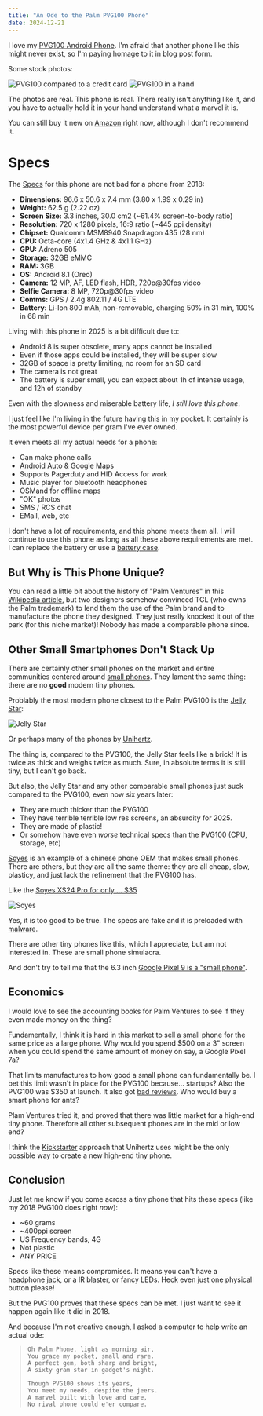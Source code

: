 ```yaml
---
title: "An Ode to the Palm PVG100 Phone"
date: 2024-12-21
---
```


I love my [PVG100 Android Phone](https://palm.com/).
I'm afraid that another phone like this might never exist, so I'm paying homage to it in blog post form.

Some stock photos:

![PVG100 compared to a credit card](/uploads/2024-12-21-ode-to-palm-pvg100-phone/pvg100-card.jpg)
![PVG100 in a hand](/uploads/2024-12-21-ode-to-palm-pvg100-phone/pvg100-hand.jpg)

The photos are real.
This phone is real.
There really isn't anything like it, and you have to actually hold it in your hand understand what a marvel it is.

You can still buy it new on [Amazon](https://www.amazon.com/Palm-PVG100-Premium-Unlocked-Titanium/dp/B0855MYTY10) right now, although I don't recommend it.

# Specs

The [Specs](https://www.gsmarena.com/palm_phone_pvg100-9290.php) for this phone are not bad for a phone from 2018:

* **Dimensions:** 96.6 x 50.6 x 7.4 mm (3.80 x 1.99 x 0.29 in)
* **Weight:** 62.5 g (2.22 oz)
* **Screen Size:** 3.3 inches, 30.0 cm2 (~61.4% screen-to-body ratio)
* **Resolution:** 720 x 1280 pixels, 16:9 ratio (~445 ppi density)
* **Chipset:** Qualcomm MSM8940 Snapdragon 435 (28 nm)
* **CPU:** Octa-core (4x1.4 GHz & 4x1.1 GHz)
* **GPU:** Adreno 505
* **Storage:** 32GB eMMC
* **RAM:** 3GB
* **OS:** Android 8.1 (Oreo)
* **Camera:** 12 MP, AF, LED flash, HDR, 720p@30fps video
* **Selfie Camera:** 8 MP, 720p@30fps video
* **Comms:** GPS / 2.4g 802.11 / 4G LTE
* **Battery:** Li-Ion 800 mAh, non-removable, charging 50% in 31 min, 100% in 68 min

Living with this phone in 2025 is a bit difficult due to:

* Android 8 is super obsolete, many apps cannot be installed
* Even if those apps could be installed, they will be super slow
* 32GB of space is pretty limiting, no room for an SD card
* The camera is not great
* The battery is super small, you can expect about 1h of intense usage, and 12h of standby

Even with the slowness and miserable battery life, *I still love this phone*.

I just feel like I'm living in the future having this in my pocket.
It certainly is the most powerful device per gram I've ever owned.

It even meets all my actual needs for a phone:

* Can make phone calls
* Android Auto & Google Maps
* Supports Pagerduty and HID Access for work
* Music player for bluetooth headphones
* OSMand for offline maps
* "OK" photos
* SMS / RCS chat
* EMail, web, etc

I don't have a lot of requirements, and this phone meets them all.
I will continue to use this phone as long as all these above requirements are met.
I can replace the battery or use a [battery case](https://www.amazon.com/mophie-Juice-Pack-Protective-High-Impact/dp/B07SRDQF1Z).

## But Why is This Phone Unique?

You can read a little bit about the history of "Palm Ventures" in this [Wikipedia article](https://en.wikipedia.org/wiki/Palm_(companion)), but two designers somehow convinced TCL (who owns the Palm trademark) to lend them the use of the Palm brand and to manufacture the phone they designed.
They just really knocked it out of the park (for this niche market)!
Nobody has made a comparable phone since.

## Other Small Smartphones Don't Stack Up

There are certainly other small phones on the market and entire communities centered around [small phones](https://www.reddit.com/r/smallphones/).
They lament the same thing: there are no **good** modern tiny phones.

Problably the most modern phone closest to the Palm PVG100 is the [Jelly Star](https://www.unihertz.com/products/jelly-star):

![Jelly Star](/uploads/2024-12-21-ode-to-palm-pvg100-phone/jelly-star.png)

Or perhaps many of the phones by [Unihertz](https://www.unihertz.com/collections/jelly-series?sort_by=manual&filter.p.product_type=Smartphones&filter.v.price.gte=&filter.v.price.lte=).

The thing is, compared to the PVG100, the Jelly Star feels like a brick!
It is twice as thick and weighs twice as much.
Sure, in absolute terms it is still tiny, but I can't go back.

But also, the Jelly Star and any other comparable small phones just suck compared to the PVG100, even now six years later:

* They are much thicker than the PVG100
* They have terrible terrible low res screens, an absurdity for 2025.
* They are made of plastic!
* Or somehow have even _worse_ technical specs than the PVG100 (CPU, storage, etc)

[Soyes](https://soyes.vip/en) is an example of a chinese phone OEM that makes small phones.
There are others, but they are all the same theme: they are all cheap, slow, plasticy, and just lack the refinement that the PVG100 has.

Like the [Soyes XS24 Pro for only ... $35](https://www.aliexpress.us/item/3256807720814024.html?gatewayAdapt=glo2usa4itemAdapt)

![Soyes](/uploads/2024-12-21-ode-to-palm-pvg100-phone/soyes.avif)

Yes, it is too good to be true.
The specs are fake and it is preloaded with [malware](https://xdaforums.com/t/soyes-s23-pro-mini-chinese-phone-from-aliexpress.4681069/).

There are other tiny phones like this, which I appreciate, but am not interested in.
These are small phone simulacra.

And don't try to tell me that the 6.3 inch [Google Pixel 9 is a "small phone"](https://www.androidauthority.com/best-small-android-phones-782746/).

## Economics

I would love to see the accounting books for Palm Ventures to see if they even made money on the thing?

Fundamentally, I think it is hard in this market to sell a small phone for the same price as a large phone.
Why would you spend $500 on a 3" screen when you could spend the same amount of money on say, a Google Pixel 7a?

That limits manufactures to how good a small phone can fundamentally be.
I bet this limit wasn't in place for the PVG100 because... startups?
Also the PVG100 was $350 at launch.
It also got [bad reviews](https://arstechnica.com/gadgets/2018/12/palm-phone-review-fun-endearing-and-bad-at-everything/).
Who would buy a smart phone for ants?

Plam Ventures tried it, and proved that there was little market for a high-end tiny phone.
Therefore all other subsequent phones are in the mid or low end?

I think the [Kickstarter](https://www.kickstarter.com/projects/jellyphone/titan-unihertz-rugged-qwerty-smartphone) approach that Unihertz uses might be the only possible way to create a new high-end tiny phone.

## Conclusion

Just let me know if you come across a tiny phone that hits these specs (like my 2018 PVG100 does right *now*):

* ~60 grams
* ~400ppi screen
* US Frequency bands, 4G
* Not plastic
* ANY PRICE

Specs like these means compromises.
It means you can't have a headphone jack, or a IR blaster, or fancy LEDs.
Heck even just one physical button please!

But the PVG100 proves that these specs can be met.
I just want to see it happen again like it did in 2018.

And because I'm not creative enough, I asked a computer to help write an actual ode:

> ```
> Oh Palm Phone, light as morning air,
> You grace my pocket, small and rare.
> A perfect gem, both sharp and bright,
> A sixty gram star in gadget's night.
> 
> Though PVG100 shows its years,
> You meet my needs, despite the jeers.
> A marvel built with love and care,
> No rival phone could e'er compare.
> ```

